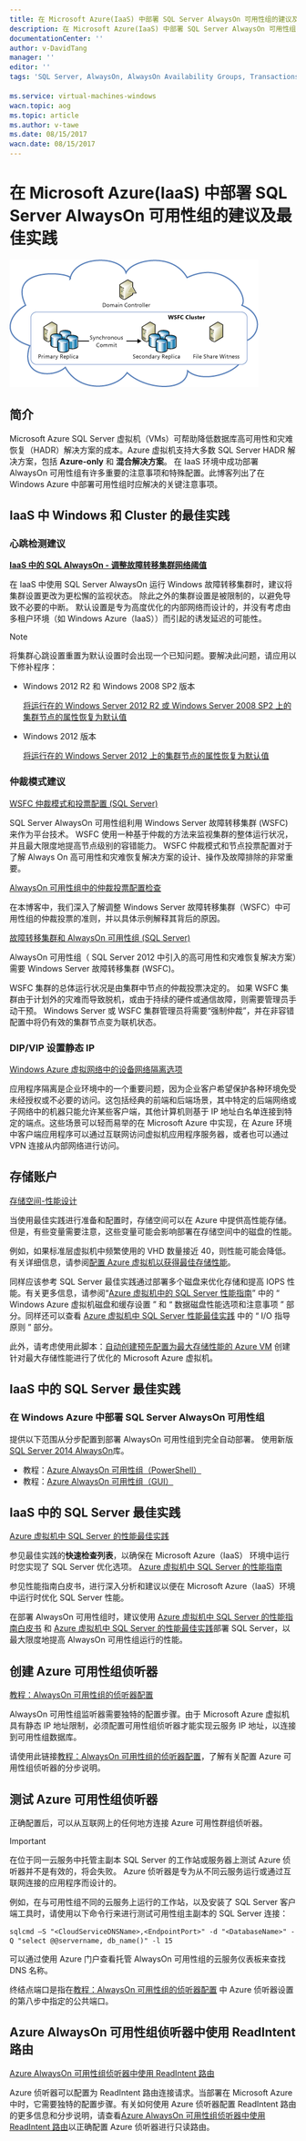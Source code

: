 ```yaml
---
title: 在 Microsoft Azure(IaaS) 中部署 SQL Server AlwaysOn 可用性组的建议及最佳实践
description: 在 Microsoft Azure(IaaS) 中部署 SQL Server AlwaysOn 可用性组的建议及最佳实践
documentationCenter: ''
author: v-DavidTang
manager: ''
editor: ''
tags: 'SQL Server, AlwaysOn, AlwaysOn Availability Groups, Transactions'

ms.service: virtual-machines-windows
wacn.topic: aog
ms.topic: article
ms.author: v-tawe
ms.date: 08/15/2017
wacn.date: 08/15/2017
---
```

# 在 Microsoft Azure(IaaS) 中部署 SQL Server AlwaysOn 可用性组的建议及最佳实践

![wsfc-cluster](./media/aog-virtual-machines-windows-sql-server-translate-recommendations-and-best-practices-when-deploying-sql-server-alwayson-availability-groups-in-microsoft-azure-iaas/wsfc-cluster.png)

## 简介

Microsoft Azure SQL Server 虚拟机（VMs）可帮助降低数据库高可用性和灾难恢复（HADR）解决方案的成本。Azure 虚拟机支持大多数 SQL Server HADR 解决方案，包括 **Azure-only** 和 **混合解决方案**。
在 IaaS 环境中成功部署 AlwaysOn 可用性组有许多重要的注意事项和特殊配置。此博客列出了在 Windows Azure 中部署可用性组时应解决的关键注意事项。

## IaaS 中 Windows 和 Cluster 的最佳实践

### 心跳检测建议

[**IaaS 中的 SQL AlwaysOn  - 调整故障转移集群网络阈值**](http://blogs.msdn.com/b/alwaysonpro/archive/2014/06/02/iass-with-sql-alwayson-tuning-failover-cluster-network-thresholds.aspx)

在 IaaS 中使用 SQL Server AlwaysOn 运行 Windows 故障转移集群时，建议将集群设置更改为更松懈的监视状态。 除此之外的集群设置是被限制的，以避免导致不必要的中断。 默认设置是专为高度优化的内部网络而设计的，并没有考虑由多租户环境（如 Windows Azure（IaaS））而引起的诱发延迟的可能性。

> [!NOTE]
> 将集群心跳设置重置为默认设置时会出现一个已知问题。要解决此问题，请应用以下修补程序：

- Windows 2012 R2 和 Windows 2008 SP2 版本

    [将运行在的 Windows Server 2012 R2 或 Windows Server 2008 SP2 上的集群节点的属性恢复为默认值](https://support.microsoft.com/zh-cn/help/2898118/changed-cluster-properties-revert-to-default-values-on-cluster-nodes-t)

- Windows 2012 版本

    [将运行在的 Windows Server 2012 上的集群节点的属性恢复为默认值](https://support.microsoft.com/zh-cn/help/2935773/changed-cluster-properties-revert-to-default-values-on-cluster-nodes-t)

### 仲裁模式建议

[WSFC 仲裁模式和投票配置 (SQL Server)](https://docs.microsoft.com/zh-cn/sql/sql-server/failover-clusters/windows/wsfc-quorum-modes-and-voting-configuration-sql-server)

SQL Server AlwaysOn 可用性组利用 Windows Server 故障转移集群 (WSFC) 来作为平台技术。 WSFC 使用一种基于仲裁的方法来监视集群的整体运行状况，并且最大限度地提高节点级别的容错能力。 WSFC 仲裁模式和节点投票配置对于了解 Always On 高可用性和灾难恢复解决方案的设计、操作及故障排除的非常重要。

[AlwaysOn 可用性组中的仲裁投票配置检查](https://blogs.msdn.microsoft.com/sqlalwayson/2012/03/13/quorum-vote-configuration-check-in-alwayson-availability-group-wizards-andy-jing/)

在本博客中，我们深入了解调整 Windows Server 故障转移集群（WSFC）中可用性组的仲裁投票的准则，并以具体示例解释其背后的原因。

[故障转移集群和 AlwaysOn 可用性组 (SQL Server)](https://docs.microsoft.com/zh-cn/sql/database-engine/availability-groups/windows/failover-clustering-and-always-on-availability-groups-sql-server)

AlwaysOn 可用性组（ SQL Server 2012 中引入的高可用性和灾难恢复解决方案）需要 Windows Server 故障转移集群 (WSFC)。

WSFC 集群的总体运行状况是由集群中节点的仲裁投票决定的。 如果 WSFC 集群由于计划外的灾难而导致脱机，或由于持续的硬件或通信故障，则需要管理员手动干预。 Windows Server 或 WSFC 集群管理员将需要“强制仲裁”，并在非容错配置中将仍有效的集群节点变为联机状态。

### DIP/VIP 设置静态 IP

[Windows Azure 虚拟网络中的设备网络隔离选项]( http://azure.microsoft.com/blog/2014/03/28/network-isolation-options-for-machines-in-windows-azure-virtual-networks/)

应用程序隔离是企业环境中的一个重要问题，因为企业客户希望保护各种环境免受未经授权或不必要的访问。这包括经典的前端和后端场景，其中特定的后端网络或子网络中的机器只能允许某些客户端，其他计算机则基于 IP 地址白名单连接到特定的端点。这些场景可以轻而易举的在 Microsoft Azure 中实现，在 Azure 环境中客户端应用程序可以通过互联网访问虚拟机应用程序服务器，或者也可以通过 VPN 连接从内部网络进行访问。

## 存储账户

[存储空间-性能设计](https://social.technet.microsoft.com/wiki/contents/articles/15200.storage-spaces-designing-for-performance.aspx)

当使用最佳实践进行准备和配置时，存储空间可以在 Azure 中提供高性能存储。 但是，有些变量需要注意，这些变量可能会影响部署在存储空间中的磁盘的性能。

例如，如果标准层虚拟机中频繁使用的 VHD 数量接近 40，则性能可能会降低。有关详细信息，请参阅[配置 Azure 虚拟机以获得最佳存储性能](https://blogs.msdn.microsoft.com/mast/2014/10/14/configuring-azure-virtual-machines-for-optimal-storage-performance/)。

同样应该参考 SQL Server 最佳实践通过部署多个磁盘来优化存储和提高 IOPS 性能。有关更多信息，请参阅“[Azure 虚拟机中的 SQL Server 性能指南](https://docs.azure.cn/zh-cn/virtual-machines/windows/sql/virtual-machines-windows-sql-performance)” 中的 “ Windows Azure 虚拟机磁盘和缓存设置 ” 和 “ 数据磁盘性能选项和注意事项 ” 部分。同样还可以查看 [Azure 虚拟机中 SQL Server 性能最佳实践](https://docs.azure.cn/zh-cn/virtual-machines/windows/sql/virtual-machines-windows-sql-performance#io) 中的 “ I/O 指导原则 ” 部分。

此外，请考虑使用此脚本：[自动创建预先配置为最大存储性能的 Azure VM](https://gallery.technet.microsoft.com/Automate-the-creation-of-e41aecf6) 创建针对最大存储性能进行了优化的 Microsoft Azure 虚拟机。

## IaaS 中的 SQL Server 最佳实践

### 在 Windows Azure 中部署 SQL Server AlwaysOn 可用性组

提供以下范围从分步配置到部署 AlwaysOn 可用性组到完全自动部署。
使用新版  [SQL Server 2014 AlwaysOn](https://portal.azure.cn/)库。

- 教程：[Azure AlwaysOn 可用性组（PowerShell）](https://docs.azure.cn/zh-cn/virtual-machines/windows/sqlclassic/virtual-machines-windows-classic-portal-sql-alwayson-availability-groups) 
- 教程：[Azure AlwaysOn 可用性组（GUI）](https://docs.azure.cn/zh-cn/virtual-machines/windows/sqlclassic/virtual-machines-windows-classic-ps-sql-alwayson-availability-groups) 

## IaaS 中的 SQL Server 最佳实践

[Azure 虚拟机中 SQL Server 的性能最佳实践](https://docs.azure.cn/zh-cn/virtual-machines/windows/sql/virtual-machines-windows-sql-performance)

参见最佳实践的**快速检查列表**，以确保在 Microsoft Azure（IaaS） 环境中运行时您实现了 SQL Server 优化选项。
[Azure 虚拟机中 SQL Server 的性能指南](http://download.microsoft.com/download/D/2/0/D20E1C5F-72EA-4505-9F26-FEF9550EFD44/Performance%20Guidance%20for%20SQL%20Server%20in%20Windows%20Azure%20Virtual%20Machines.docx) 

参见性能指南白皮书，进行深入分析和建议以便在 Microsoft Azure（IaaS）环境中运行时优化 SQL Server 性能。
 
在部署 AlwaysOn 可用性组时，建议使用 [Azure 虚拟机中 SQL Server 的性能指南白皮书](http://download.microsoft.com/download/D/2/0/D20E1C5F-72EA-4505-9F26-FEF9550EFD44/Performance%20Guidance%20for%20SQL%20Server%20in%20Windows%20Azure%20Virtual%20Machines.docx) 和 [Azure 虚拟机中 SQL Server 的性能最佳实践](https://docs.azure.cn/zh-cn/virtual-machines/windows/sql/virtual-machines-windows-sql-performance)部署 SQL Server，以最大限度地提高 AlwaysOn 可用性组运行的性能。

## 创建 Azure 可用性组侦听器

[教程：AlwaysOn 可用性组的侦听器配置](https://docs.azure.cn/zh-cn/virtual-machines/windows/sqlclassic/virtual-machines-windows-classic-ps-sql-int-listener) 

AlwaysOn 可用性组监听器需要独特的配置步骤。由于 Microsoft Azure 虚拟机具有静态 IP 地址限制，必须配置可用性组侦听器才能实现云服务 IP 地址，以连接到可用性组数据库。

请使用此链接[教程：AlwaysOn 可用性组的侦听器配置](https://docs.azure.cn/zh-cn/virtual-machines/windows/sqlclassic/virtual-machines-windows-classic-ps-sql-int-listener)，了解有关配置 Azure 可用性组侦听器的分步说明。

## 测试 Azure 可用性组侦听器

正确配置后，可以从互联网上的任何地方连接 Azure 可用性群组侦听器。

> [!IMPORTANT]
> 在位于同一云服务中托管主副本 SQL Server 的工作站或服务器上测试 Azure 侦听器并不是有效的，将会失败。 Azure 侦听器是专为从不同云服务运行或通过互联网连接的应用程序而设计的。

例如，在与可用性组不同的云服务上运行的工作站，以及安装了 SQL Server 客户端工具时，请使用以下命令行来进行测试可用性组主副本的 SQL Server 连接：

```
sqlcmd –S "<CloudServiceDNSName>,<EndpointPort>" -d "<DatabaseName>" -Q "select @@servername, db_name()" -l 15
```

可以通过使用 Azure 门户查看托管 AlwaysOn 可用性组的云服务仪表板来查找 DNS 名称。

终结点端口是指在[教程：AlwaysOn 可用性组的侦听器配置](https://docs.azure.cn/zh-cn/virtual-machines/windows/sqlclassic/virtual-machines-windows-classic-ps-sql-int-listener) 中 Azure 侦听器设置的第八步中指定的公共端口。

## Azure AlwaysOn 可用性组侦听器中使用 ReadIntent 路由

[Azure AlwaysOn 可用性组侦听器中使用 ReadIntent 路由](https://blogs.msdn.microsoft.com/alwaysonpro/2014/03/31/use-readintent-routing-with-azure-alwayson-availability-group-listener/) 

Azure 侦听器可以配置为 ReadIntent 路由连接请求。当部署在 Microsoft Azure 中时，它需要独特的配置步骤。有关如何使用 Azure 侦听器配置 ReadIntent 路由的更多信息和分步说明，请查看[Azure AlwaysOn 可用性组侦听器中使用 ReadIntent 路由](https://blogs.msdn.microsoft.com/alwaysonpro/2014/03/31/use-readintent-routing-with-azure-alwayson-availability-group-listener/)以正确配置 Azure 侦听器进行只读路由。
